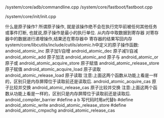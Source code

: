 /system/core/adb/commandline.cpp
/system/core/fastboot/fastboot.cpp

/system/core/init/init.cpp


什么是原子操作? 所谓原子操作, 就是该操作绝不会在执行完毕前被任何其他任务或事件打断, 也就说,原子操作是最小的执行单位.
从内存中取数据到寄存器
对寄存器中的数据进行递增操作,结果还在寄存器中
寄存器的结果写回内存
system/core/libcutils/include/cutils/atomic.h中定义的原子操作函数:
android_atomic_inc 原子加1/自增
android_atomic_dec 原子减1/自减
android_atomic_add 原子加法
android_atomic_and 原子与
android_atomic_or 原子或
android_atomic_acquire_store 原子赋值
android_atomic_release_store 原子赋值
android_atomic_acquire_load 原子读取
android_atomic_release_load 原子读取 注意:上面这两个函数从功能上看是一样的，区别只是内存屏障位于读取前还是读取后.
android_atomic_acquire_cas 原子比较并交换
android_atomic_release_cas 原子比较并交换 注意:上面这两个函数从功能上看是一样的，区别只是内存屏障位于读取前还是读取后.
android_compiler_barrier
#define a b 写代码时用a代替b
#define android_atomic_write android_atomic_release_store 
#define android_atomic_cmpxchg android_atomic_release_cas